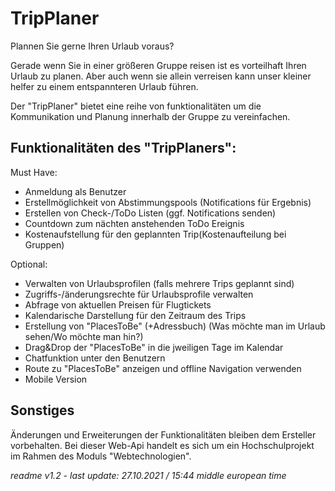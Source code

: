 # TripPlaner

Plannen Sie gerne Ihren Urlaub voraus?

Gerade wenn Sie in einer größeren Gruppe reisen ist es vorteilhaft Ihren
Urlaub zu planen. Aber auch wenn sie allein verreisen kann unser kleiner
helfer zu einem entspannteren Urlaub führen.

Der "TripPlaner" bietet eine reihe von funktionalitäten um die Kommunikation und Planung innerhalb der Gruppe zu vereinfachen. 


## Funktionalitäten des "TripPlaners":
Must Have:
- Anmeldung als Benutzer
- Erstellmöglichkeit von Abstimmungspools (Notifications für Ergebnis)
- Erstellen von Check-/ToDo Listen (ggf. Notifications senden)
- Countdown zum nächten anstehenden ToDo Ereignis
- Kostenaufstellung für den geplannten Trip(Kostenaufteilung bei Gruppen)

Optional:
- Verwalten von Urlaubsprofilen (falls mehrere Trips geplannt sind)
- Zugriffs-/änderungsrechte für Urlaubsprofile verwalten
- Abfrage von aktuellen Preisen für Flugtickets
- Kalendarische Darstellung für den Zeitraum des Trips
- Erstellung von "PlacesToBe" (+Adressbuch)
  (Was möchte man im Urlaub sehen/Wo möchte man hin?)
- Drag&Drop der "PlacesToBe" in die jweiligen Tage im Kalendar
- Chatfunktion unter den Benutzern
- Route zu "PlacesToBe" anzeigen und offline Navigation verwenden
- Mobile Version


## Sonstiges

Änderungen und Erweiterungen der Funktionalitäten bleiben dem Ersteller 
vorbehalten. Bei dieser Web-Api handelt es sich um ein Hochschulprojekt
im Rahmen des Moduls "Webtechnologien".

*readme v1.2 - last update: 27.10.2021 / 15:44 middle european time* 



